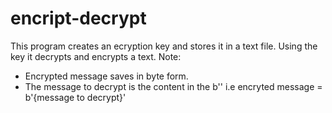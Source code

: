 # encript-decrypt
This program creates an ecryption key and stores it in a text file.
Using the key it decrypts and encrypts a text.
Note:
- Encrypted message saves in byte form.
- The message to decrypt is the content in the b'' i.e encryted message = b'{message to decrypt}'
